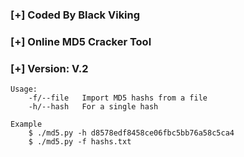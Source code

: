### [+] Coded By Black Viking
### [+] Online MD5 Cracker Tool
### [+] Version: V.2
	Usage:
		-f/--file   Import MD5 hashs from a file
		-h/--hash   For a single hash

	Example
		$ ./md5.py -h d8578edf8458ce06fbc5bb76a58c5ca4
		$ ./md5.py -f hashs.txt

